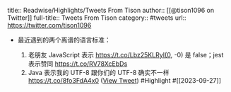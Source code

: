 title:: Readwise/Highlights/Tweets From Tison
author:: [[@tison1096 on Twitter]]
full-title:: Tweets From Tison
category:: #tweets
url:: https://twitter.com/tison1096
- 最近遇到的两个离谱的语言标准：
  
  1. 老朋友 JavaScript 表示 https://t.co/Lbz25KLRyI(0, -0) 是 false；jest 表示赞同 https://t.co/RV78XcEbDs
  2. Java 表示我的 UTF-8 跟你们的 UTF-8 确实不一样 https://t.co/8fo3FdA4x0 ([View Tweet](https://twitter.com/tison1096/status/1706822542286286983)) #Highlight #[[2023-09-27]]